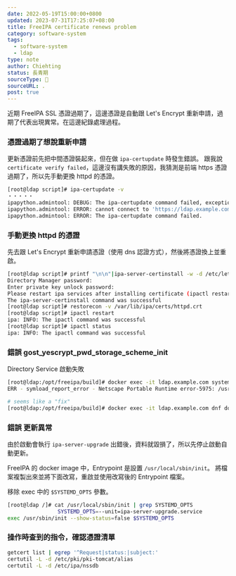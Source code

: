 ```yaml
---
date: 2022-05-19T15:00:00+0800
updated: 2023-07-31T17:25:07+08:00
title: FreeIPA certificate renews problem
category: software-system
tags:
  - software-system
  - ldap
type: note
author: Chiehting
status: 長青期
sourceType: 📰️
sourceURL: .
post: true
---
```


近期 FreeIPA SSL 憑證過期了，這邊憑證是自動跟 Let's Encrypt 重新申請，過期了代表出現異常。在這邊紀錄處理過程。

<!--more-->

### 憑證過期了想說重新申請

更新憑證前先把中間憑證裝起來，但在做 `ipa-certupdate` 時發生錯誤。
跟我說 `certificate verify failed`，這邊沒有講失敗的原因，我猜測是前端 https 憑證過期了，所以先手動更換 httpd 的憑證。

```bash
[root@ldap script]# ipa-certupdate -v
・・・・・
ipapython.admintool: DEBUG: The ipa-certupdate command failed, exception: NetworkError: cannot connect to 'https://ldap.example.com/ipa/json': [SSL: CERTIFICATE_VERIFY_FAILED] certificate verify failed (_ssl.c:897)
ipapython.admintool: ERROR: cannot connect to 'https://ldap.example.com/ipa/json': [SSL: CERTIFICATE_VERIFY_FAILED] certificate verify failed (_ssl.c:897)
ipapython.admintool: ERROR: The ipa-certupdate command failed.
```

### 手動更換 httpd 的憑證

先去跟 Let's Encrypt 重新申請憑證（使用 dns 認證方式），然後將憑證換上並重啟。

```bash
[root@ldap script]# printf "\n\n"|ipa-server-certinstall -w -d /etc/letsencrypt/live/${IPA_SERVER_HOSTNAME}/privkey.pem /etc/letsencrypt/live/${IPA_SERVER_HOSTNAME}/cert.pem
Directory Manager password:
Enter private key unlock password:
Please restart ipa services after installing certificate (ipactl restart)
The ipa-server-certinstall command was successful
[root@ldap script]# restorecon -v /var/lib/ipa/certs/httpd.crt
[root@ldap script]# ipactl restart
ipa: INFO: The ipactl command was successful
[root@ldap script]# ipactl status
ipa: INFO: The ipactl command was successful
```

### 錯誤 gost_yescrypt_pwd_storage_scheme_init

Directory Service 啟動失敗

```bash
[root@ldap:/opt/freeipa/build]# docker exec -it ldap.example.com systemctl status dirsrv@HEARTS-TW.service
ERR - symload_report_error - Netscape Portable Runtime error-5975: /usr/lib64/dirsrv/plugins/libpwdstorage-plugin.so: undefined symbol: gost_yescrypt_pwd_storage_scheme_init
```

```bash
# seems like a "fix"
[root@ldap:/opt/freeipa/build]# docker exec -it ldap.example.com dnf downgrade 389-ds-base*

```

### 錯誤 更新異常

由於啟動會執行 `ipa-server-upgrade` 出錯後，資料就毀損了，所以先停止啟動自動更新。

FreeIPA 的 docker image 中，Entrypoint 是設置 `/usr/local/sbin/init`。
將檔案複製出來並將下面改寫，重啟並使用改寫後的 Entrypoint 檔案。

移除 exec 中的 `$SYSTEMD_OPTS` 參數。

```bash
[root@ldap /]# cat /usr/local/sbin/init | grep SYSTEMD_OPTS
                SYSTEMD_OPTS=--unit=ipa-server-upgrade.service
exec /usr/sbin/init --show-status=false $SYSTEMD_OPTS
```

### 操作時查到的指令，確認憑證清單

```bash
getcert list | egrep '^Request|status:|subject:'
certutil -L -d /etc/pki/pki-tomcat/alias
certutil -L -d /etc/ipa/nssdb
```

